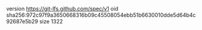 version https://git-lfs.github.com/spec/v1
oid sha256:972c97f9a3650668316b09c45508054ebb51b6630010dde5d64b4c92687e5b29
size 1322
